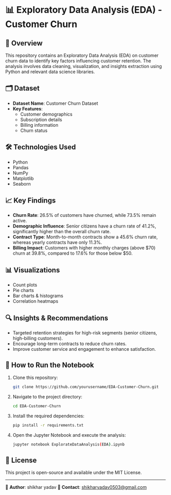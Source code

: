 # 📊 Exploratory Data Analysis (EDA) - Customer Churn

## 📌 Overview
This repository contains an Exploratory Data Analysis (EDA) on customer churn data to identify key factors influencing customer retention. The analysis involves data cleaning, visualization, and insights extraction using Python and relevant data science libraries.

## 🗂 Dataset
- **Dataset Name**: Customer Churn Dataset
- **Key Features**:
  - Customer demographics
  - Subscription details
  - Billing information
  - Churn status

## 🛠 Technologies Used
- Python
- Pandas
- NumPy
- Matplotlib
- Seaborn

## 📈 Key Findings
- **Churn Rate**: 26.5% of customers have churned, while 73.5% remain active.
- **Demographic Influence**: Senior citizens have a churn rate of 41.2%, significantly higher than the overall churn rate.
- **Contract Type**: Month-to-month contracts show a 45.6% churn rate, whereas yearly contracts have only 11.3%.
- **Billing Impact**: Customers with higher monthly charges (above $70) churn at 39.8%, compared to 17.6% for those below $50.

## 📊 Visualizations
- Count plots
- Pie charts
- Bar charts & histograms
- Correlation heatmaps

## 🔍 Insights & Recommendations
- Targeted retention strategies for high-risk segments (senior citizens, high-billing customers).
- Encourage long-term contracts to reduce churn rates.
- Improve customer service and engagement to enhance satisfaction.

## 🚀 How to Run the Notebook
1. Clone this repository:
   ```bash
   git clone https://github.com/yourusername/EDA-Customer-Churn.git
   ```
2. Navigate to the project directory:
   ```bash
   cd EDA-Customer-Churn
   ```
3. Install the required dependencies:
   ```bash
   pip install -r requirements.txt
   ```
4. Open the Jupyter Notebook and execute the analysis:
   ```bash
   jupyter notebook ExplorateDataAnalysis(EDA).ipynb
   ```

## 📄 License
This project is open-source and available under the MIT License.

---
🔗 **Author**: shikhar yadav 
📧 **Contact**:   shikharyadav0503@gmail.com


